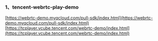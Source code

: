 ### 1、tencent-webrtc-play-demo
[https://webrtc-demo.myqcloud.com/pull-sdk/index.html](https://webrtc-demo.myqcloud.com/pull-sdk/index.html)
[https://tcplayer.vcube.tencent.com/webrtc-demo/index.html](https://tcplayer.vcube.tencent.com/webrtc-demo/index.html)
<!--stackedit_data:
eyJoaXN0b3J5IjpbLTE0OTY1NjU3MjksNzMwOTk4MTE2XX0=
-->